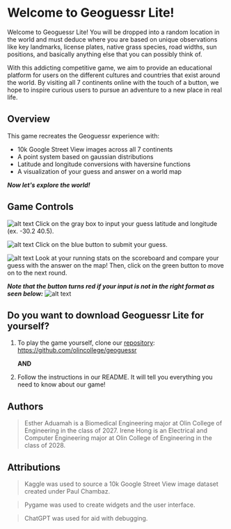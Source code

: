 # Welcome to Geoguessr Lite! 
 
Welcome to Geoguessr Lite! You will be dropped into a random location in the world and must deduce where you are based on unique observations like key landmarks, license plates, native grass species, road widths, sun positions, and basically anything else that you can possibly think of. 

With this addicting competitive game, we aim to provide an educational platform for users on the different cultures and countries that exist around the world. By visiting all 7 continents online with the touch of a button, we hope to inspire curious users to pursue an adventure to a new place in real life.

## Overview

This game recreates the Geoguessr experience with:
* 10k Google Street View images across all 7 continents
* A point system based on gaussian distributions
* Latitude and longitude conversions with haversine functions
* A visualization of your guess and answer on a world map
  
***Now let's explore the world!***

## Game Controls
![alt text](image.png)
Click on the gray box to input your guess latitude and longitude (ex. -30.2 40.5).

![alt text](image-1.png)
Click on the blue button to submit your guess.

![alt text](image-2.png)
Look at your running stats on the scoreboard and compare your guess with the answer on the map! Then, click on the green button to move on to the next round.

***Note that the button turns red if your input is not in the right format as seen below:***
![alt text](image-3.png)


## Do you want to download Geoguessr Lite for yourself?
1. To play the game yourself, clone our [repository](https://github.com/olincollege/geoguessr): https://github.com/olincollege/geoguessr 

    **AND** 

2. Follow the instructions in our README. It will tell you everything you need to know about our game!
   
   
## Authors 

> Esther Aduamah is a Biomedical Engineering major at Olin College of Engineering in the class of 2027. 
> Irene Hong is an Electrical and Computer Engineering major at Olin College of Engineering in the class of 2028.


## Attributions

> Kaggle was used to source a 10k Google Street View image dataset created under Paul Chambaz.

> Pygame was used to create widgets and the user interface.

> ChatGPT was used for aid with debugging. 
   
